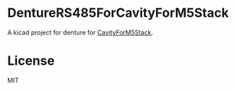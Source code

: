 # DentureRS485ForCavityForM5Stack

A kicad project for denture for [CavityForM5Stack](https://github.com/asukiaaa/CavityForM5Stack).

# License

MIT

